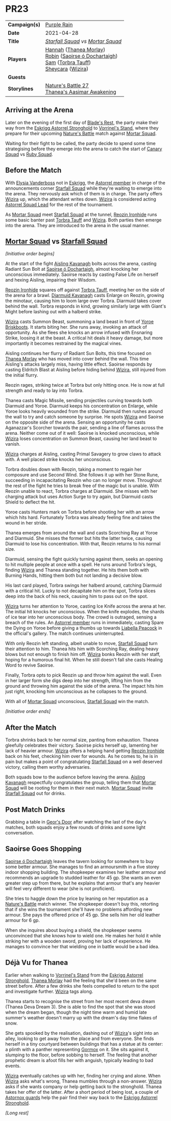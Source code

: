 # PR23

|||
| --- | --- |
| **Campaign(s)** | [Purple Rain](../campaigns/C1-purple-rain.md) | session.3
| **Date** | 2021-04-28 |
| **Title** | *[Starfall Squad](../organisations/astorrel/squads/starfall-squad.md) vs [Mortar Squad](../organisations/astorrel/squads/mortar-squad.md)* |
| **Players** | [Hannah](../players/hannah.md) ([Thanea Morlay](../characters/thanea-morlay.md))<br>[Robin](../players/robin.md) ([Saoirse ó Dochartaigh](../characters/saoirse-o-dochartaigh.md))<br>[Sam](../players/sam.md) ([Torbra Tauff](../characters/torbra-tauff.md))<br>[Sheycara](../players/sheycara.md) ([Wizira](../characters/wizira.md)) |
| **Guests** | |
| **Storylines** | [Nature's Battle 27](../storylines/ended/natures-battle-27.md)<br>[Thanea's Aasimar Awakening](../storylines/ended/thaneas-aasimar-awakening.md) |

## Arriving at the Arena

Later on the evening of the first day of [Blade's Rest](../festivals/blades-rest.md), the party make their way from the [Eskrigg Astorrel Stronghold](../places/strongholds/eskrigg-astorrel-stronghold.md) to [Vorrinel's Stand](../places/buildings/vorrinels-stand.md), where they prepare for their upcoming [Nature's Battle](../mechanics/roleplay/natures-battle.md) match against [Mortar Squad](../organisations/astorrel/squads/mortar-squad.md).

Waiting for their fight to be called, the party decide to spend some time strategising before they emerge into the arena to catch the start of [Canary Squad](../organisations/astorrel/squads/canary-squad.md) vs [Ruby Squad](../organisations/astorrel/squads/ruby-squad.md).

## Before the Match

With [Elysia Vanderboss](../characters/elysia-vanderboss.md) not in [Eskrigg](../places/cities/eskrigg.md), the [Astorrel member](../organisations/astorrel/ranks/astorrel-member.md) in charge of the announcements corner [Starfall Squad](../organisations/astorrel/squads/starfall-squad.md) while they're waiting to emerge into the arena. They nervously ask which of them is in charge. The party offers [Wizira](../characters/wizira.md) up, which the attendant writes down. [Wizira](../characters/wizira.md) is considered acting [Astorrel Squad Lead](../organisations/astorrel/ranks/astorrel-squad-lead.md) for the rest of the tournament.

As [Mortar Squad](../organisations/astorrel/squads/mortar-squad.md) meet [Starfall Squad](../organisations/astorrel/squads/starfall-squad.md) at the tunnel, [Reozin Ironhide](../characters/reozin-ironhide.md) runs some basic banter past [Torbra Tauff](../characters/torbra-tauff.md) and [Wizira](../characters/wizira.md). Both parties then emerge into the arena. They are introduced to the arena in the usual manner.

## [Mortar Squad](../organisations/astorrel/squads/mortar-squad.md) vs [Starfall Squad](../organisations/astorrel/squads/starfall-squad.md)

*[Initiative order begins]*

At the start of the fight [Aisling Kavanagh](../characters/aisling-kavanagh.md) bolts across the arena, casting Radiant Sun Bolt at [Saoirse ó Dochartaigh](../characters/saoirse-o-dochartaigh.md), almost knocking her unconscious immediately. Saoirse reacts by casting False Life on herself and hexing Aisling, impairing their Wisdom.

[Reozin Ironhide](../characters/reozin-ironhide.md) squares off against [Torbra Tauff](../characters/torbra-tauff.md), meeting her on the side of the arena for a brawl. [Diarmuid Kavanagh](../characters/diarmuid-kavanagh.md) casts Enlarge on Reozin, growing the minotaur, causing him to loom large over Torbra. Diarmuid takes cover behind the wall. Torbra responds in kind, growing similarly large with Giant's Might before lashing out with a halberd strike.

[Wizira](../characters/wizira.md) casts Summon Beast, summoning a land beast in front of [Yoroe Briskboots](../characters/yoroe-briskboots.md). It starts biting her. She runs away, invoking an attack of opportunity. As she flees she knocks an arrow infused with Ensnaring Strike, loosing it at the beast. A critical hit deals it heavy damage, but more importantly it becomes restrained by the magical vines.

Aisling continues her flurry of Radiant Sun Bolts, this time focused on [Thanea Morlay](../characters/thanea-morlay.md) who has moved into cover behind the wall. This time Aisling's attacks largely miss, having little effect. Saoirse responds by casting Eldritch Blast at Aisling before hiding behind [Wizira](../characters/wizira.md), still injured from the initial flurry.

Reozin rages, striking twice at Torbra but only hitting once. He is now at full strength and ready to lay into Torbra.

Thanea casts Magic Missile, sending projectiles curving towards both Diarmuid and Yoroe. Diarmuid keeps his concentration on Enlarge, while Yoroe looks heavily wounded from the strike. Diarmuid then rushes around the wall to try and catch someone by surprise. He spots [Wizira](../characters/wizira.md) and Saoirse on the opposite side of the arena. Sensing an opportunity he casts Aganazzar's Scorcher towards the pair, sending a line of flames across the arena. Neither come out of it well: Saoirse is knocked unconscious, while [Wizira](../characters/wizira.md) loses concentration on Summon Beast, causing her land beast to vanish.

[Wizira](../characters/wizira.md) charges at Aisling, casting Primal Savagery to grow claws to attack with. A well placed strike knocks her unconscious.

Torbra doubles down with Reozin, taking a moment to regain her composure and use Second Wind. She follows it up with her Stone Rune, succeeding in incapacitating Reozin who can no longer move. Throughout the rest of the fight he tries to break free of the magic but is unable. With Reozin unable to react, Torbra charges at Diarmuid. She misses with her charging attack but uses Action Surge to try again, but Diarmuid casts Shield to deflect the hit.

Yoroe casts Hunters mark on Torbra before shooting her with an arrow which hits hard. Fortunately Torbra was already feeling fine and takes the wound in her stride.

Thanea emerges from around the wall and casts Scorching Ray at Yoroe and Diarmuid. She misses the former but hits the latter twice, causing Diarmuid to lose his concentration. With that, Reozin returns to his normal size.

Diarmuid, sensing the fight quickly turning against them, seeks an opening to hit multiple people at once with a spell. He runs around Torbra's legs, finding [Wizira](../characters/wizira.md) and Thanea standing together. He hits them both with Burning Hands, hitting them both but not landing a decisive blow.

His last card played, Torbra swings her halberd around, catching Diarmuid with a critical hit. Lucky to not decapitate him on the spot, Torbra slices deep into the back of his neck, causing him to pass out on the spot.

[Wizira](../characters/wizira.md) turns her attention to Yoroe, casting Ice Knife across the arena at her. The initial hit knocks her unconscious. When the knife explodes, the shards of ice tear into her unconscious body. The crowd is outraged, sensing a breach of the rules. An [Astorrel member](../organisations/astorrel/ranks/astorrel-member.md) runs in immediately, casting Spare the Dying on Yoroe before giving a thumbs up towards [Liabella Peacock](../characters/liabella-peacock.md) in the official's gallery. The match continues uninterrupted.

With only Reozin left standing, albeit unable to move, [Starfall Squad](../organisations/astorrel/squads/starfall-squad.md) turn their attention to him. Thanea hits him with Scorching Ray, dealing heavy blows but not enough to finish him off. [Wizira](../characters/wizira.md) bonks Reozin with her staff, hoping for a humorous final hit. When he still doesn't fall she casts Healing Word to revive Saoirse.

Finally, Torbra opts to pick Reozin up and throw him against the wall. Even in her larger form she digs deep into her strength, lifting him from the ground and throwing him against the side of the arena. The impact hits him just right, knocking him unconscious as he collapses to the ground.

With all of [Mortar Squad](../organisations/astorrel/squads/mortar-squad.md) unconscious, [Starfall Squad](../organisations/astorrel/squads/starfall-squad.md) win the match.

*[Initiative order ends]*

## After the Match

Torbra shrinks back to her normal size, panting from exhaustion. Thanea gleefully celebrates their victory. Saoirse picks herself up, lamenting her lack of heavier armour. [Wizira](../characters/wizira.md) offers a helping hand getting [Reozin Ironhide](../characters/reozin-ironhide.md) back on his feet, checking him over for wounds. As he comes to, he is in pain but makes a point of congratulating [Starfall Squad](../organisations/astorrel/squads/starfall-squad.md) on a well deserved victory, calling them worthy adversaries.

Both squads bow to the audience before leaving the arena. [Aisling Kavanagh](../characters/aisling-kavanagh.md) respectfully congratulates the group, telling them that [Mortar Squad](../organisations/astorrel/squads/mortar-squad.md) will be rooting for them in their next match. [Mortar Squad](../organisations/astorrel/squads/mortar-squad.md) invite [Starfall Squad](../organisations/astorrel/squads/starfall-squad.md) out for drinks.

## Post Match Drinks

Grabbing a table in [Geor's Door](../places/buildings/inns-taverns/geors-door.md) after watching the last of the day's matches, both squads enjoy a few rounds of drinks and some light conversation.

## Saoirse Goes Shopping

[Saoirse ó Dochartaigh](../characters/saoirse-o-dochartaigh.md) leaves the tavern looking for somewhere to buy some better armour. She manages to find an armoursmith in a five storey indoor shopping building. The shopkeeper examines her leather armour and recommends an upgrade to studded leather for 45 gp. She wants an even greater step up from there, but he explains that armour that's any heavier will feel very different to wear (she is not proficient).

She tries to haggle down the price by leaning on her reputation as a [Nature's Battle](../mechanics/roleplay/natures-battle.md) match winner. The shopkeeper doesn't buy this, retorting that if she wins the tournament she'll have no problems affording new armour. She pays the offered price of 45 gp. She sells him her old leather armour for 6 gp.

When she inquires about buying a shield, the shopkeeper seems unconvinced that she knows how to wield one. He makes her hold it while striking her with a wooden sword, proving her lack of experience. He manages to convince her that wielding one in battle would be a bad idea.

## Déjà Vu for Thanea

Earlier when walking to [Vorrinel's Stand](../places/buildings/vorrinels-stand.md) from the [Eskrigg Astorrel Stronghold](../places/strongholds/eskrigg-astorrel-stronghold.md), [Thanea Morlay](../characters/thanea-morlay.md) had the feeling that she'd been on the same street before. After a few drinks she feels compelled to return to the spot and investigate further. [Wizira](../characters/wizira.md) tags along.

Thanea starts to recognise the street from her most recent deva dream (Thanea Deva Dream 3). She is able to find the spot that she was stood when the dream began, though the night time warm and humid late summer's weather doesn't marry up with the dream's day time flakes of snow.

She gets spooked by the realisation, dashing out of [Wizira](../characters/wizira.md)'s sight into an alley, looking to get away from the place and from everyone. She finds herself in a tiny courtyard between buildings that has a statue at its center: a plinth with a panther representing [Gormox](../gods/deities/gormox.md) on it. She sits against it, slumping to the floor, before sobbing to herself. The feeling that another prophetic dream is afoot fills her with anguish, typically leading to bad events.

[Wizira](../characters/wizira.md) eventually catches up with her, finding her crying and alone. When [Wizira](../characters/wizira.md) asks what's wrong, Thanea mumbles through a non-answer. [Wizira](../characters/wizira.md) asks if she wants company or help getting back to the stronghold. Thanea takes her offer of the latter. After a short period of being lost, a couple of [Astornox guards](../organisations/astornox/ranks/astornox-guard.md) help the pair find their way back to the [Eskrigg Astorrel Stronghold](../places/strongholds/eskrigg-astorrel-stronghold.md).

*[Long rest]*
